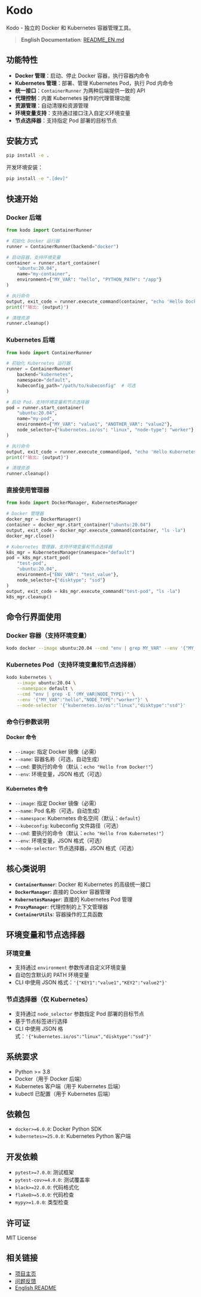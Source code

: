 # Kodo

Kodo - 独立的 Docker 和 Kubernetes 容器管理工具。

> **English Documentation**: [README_EN.md](README_EN.md)

## 功能特性

- **Docker 管理**：启动、停止 Docker 容器，执行容器内命令
- **Kubernetes 管理**：部署、管理 Kubernetes Pod，执行 Pod 内命令  
- **统一接口**：`ContainerRunner` 为两种后端提供一致的 API
- **代理控制**：内置 Kubernetes 操作的代理管理功能
- **资源管理**：自动清理和资源管理
- **环境变量支持**：支持通过接口注入自定义环境变量
- **节点选择器**：支持指定 Pod 部署的目标节点

## 安装方式

```bash
pip install -e .
```

开发环境安装：
```bash
pip install -e ".[dev]"
```

## 快速开始

### Docker 后端

```python
from kodo import ContainerRunner

# 初始化 Docker 运行器
runner = ContainerRunner(backend="docker")

# 启动容器，支持环境变量
container = runner.start_container(
    "ubuntu:20.04", 
    name="my-container",
    environment={"MY_VAR": "hello", "PYTHON_PATH": "/app"}
)

# 执行命令
output, exit_code = runner.execute_command(container, "echo 'Hello Docker!'")
print(f"输出: {output}")

# 清理资源
runner.cleanup()
```

### Kubernetes 后端

```python
from kodo import ContainerRunner

# 初始化 Kubernetes 运行器
runner = ContainerRunner(
    backend="kubernetes",
    namespace="default",
    kubeconfig_path="/path/to/kubeconfig"  # 可选
)

# 启动 Pod，支持环境变量和节点选择器
pod = runner.start_container(
    "ubuntu:20.04", 
    name="my-pod",
    environment={"MY_VAR": "value1", "ANOTHER_VAR": "value2"},
    node_selector={"kubernetes.io/os": "linux", "node-type": "worker"}
)

# 执行命令
output, exit_code = runner.execute_command(pod, "echo 'Hello Kubernetes!'")
print(f"输出: {output}")

# 清理资源
runner.cleanup()
```

### 直接使用管理器

```python
from kodo import DockerManager, KubernetesManager

# Docker 管理器
docker_mgr = DockerManager()
container = docker_mgr.start_container("ubuntu:20.04")
output, exit_code = docker_mgr.execute_command(container, "ls -la")
docker_mgr.close()

# Kubernetes 管理器，支持环境变量和节点选择器
k8s_mgr = KubernetesManager(namespace="default")
pod = k8s_mgr.start_pod(
    "test-pod", 
    "ubuntu:20.04",
    environment={"ENV_VAR": "test_value"},
    node_selector={"disktype": "ssd"}
)
output, exit_code = k8s_mgr.execute_command("test-pod", "ls -la")
k8s_mgr.cleanup()
```

## 命令行界面使用

### Docker 容器（支持环境变量）

```bash
kodo docker --image ubuntu:20.04 --cmd "env | grep MY_VAR" --env '{"MY_VAR":"hello","PATH":"/custom/path"}'
```

### Kubernetes Pod（支持环境变量和节点选择器）

```bash
kodo kubernetes \
    --image ubuntu:20.04 \
    --namespace default \
    --cmd "env | grep -E '(MY_VAR|NODE_TYPE)'" \
    --env '{"MY_VAR":"hello","NODE_TYPE":"worker"}' \
    --node-selector '{"kubernetes.io/os":"linux","disktype":"ssd"}'
```

### 命令行参数说明

#### Docker 命令
- `--image`: 指定 Docker 镜像（必需）
- `--name`: 容器名称（可选，自动生成）
- `--cmd`: 要执行的命令（默认：`echo "Hello from Docker!"`）
- `--env`: 环境变量，JSON 格式（可选）

#### Kubernetes 命令
- `--image`: 指定 Docker 镜像（必需）
- `--name`: Pod 名称（可选，自动生成）
- `--namespace`: Kubernetes 命名空间（默认：`default`）
- `--kubeconfig`: kubeconfig 文件路径（可选）
- `--cmd`: 要执行的命令（默认：`echo "Hello from Kubernetes!"`）
- `--env`: 环境变量，JSON 格式（可选）
- `--node-selector`: 节点选择器，JSON 格式（可选）

## 核心类说明

- **`ContainerRunner`**: Docker 和 Kubernetes 的高级统一接口
- **`DockerManager`**: 直接的 Docker 容器管理
- **`KubernetesManager`**: 直接的 Kubernetes Pod 管理
- **`ProxyManager`**: 代理控制的上下文管理器
- **`ContainerUtils`**: 容器操作的工具函数

## 环境变量和节点选择器

### 环境变量
- 支持通过 `environment` 参数传递自定义环境变量
- 自动包含默认的 PATH 环境变量
- CLI 中使用 JSON 格式：`'{"KEY1":"value1","KEY2":"value2"}'`

### 节点选择器（仅 Kubernetes）
- 支持通过 `node_selector` 参数指定 Pod 部署的目标节点
- 基于节点标签进行选择
- CLI 中使用 JSON 格式：`'{"kubernetes.io/os":"linux","disktype":"ssd"}'`

## 系统要求

- Python >= 3.8
- Docker（用于 Docker 后端）
- Kubernetes 客户端（用于 Kubernetes 后端）
- kubectl 已配置（用于 Kubernetes 后端）

## 依赖包

- `docker>=6.0.0`: Docker Python SDK
- `kubernetes>=25.0.0`: Kubernetes Python 客户端

## 开发依赖

- `pytest>=7.0.0`: 测试框架
- `pytest-cov>=4.0.0`: 测试覆盖率
- `black>=22.0.0`: 代码格式化
- `flake8>=5.0.0`: 代码检查
- `mypy>=1.0.0`: 类型检查

## 许可证

MIT License

## 相关链接

- [项目主页](https://github.com/baidubce/kodo)
- [问题反馈](https://github.com/baidubce/kodo/issues)
- [English README](README_EN.md)